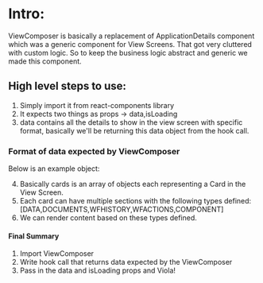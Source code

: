 # Intro: 

ViewComposer is basically a replacement of ApplicationDetails component which was a generic component for View Screens. That got very cluttered with custom logic. So to keep the business logic abstract and generic we made this component.

## High level steps to use:
1. Simply import it from react-components library
2. It expects two things as props -> data,isLoading
3. data contains all the details to show in the view screen with specific format, basically we'll be returning this data object from the hook call.

### Format of data expected by ViewComposer
Below is an example object:

<!-- {
  cards:[
    {
      sections: [
        {
          type: "DATA",
          sectionHeader: { value: "Section 1", inlineStyles: {} },
          cardHeader: { value: "Card 2", inlineStyles: {} },
          values: [
            {
              key: "key 1",
              value: "value 1",
            },
            {
              key: "key 2",
              value: "value 2",
            },
            {
              key: "key 3",
              value: "value 3",
            },
          ],
        },
        {
          type: "DATA",
          sectionHeader: { value: "Section 2", inlineStyles: { marginTop: "2rem" } },
          // cardHeader:{value:"Card 1",inlineStyles:{}},
          values: [
            {
              key: "key 1",
              value: "value 1",
            },
            {
              key: "key 2",
              value: "value 2",
            },
            {
              key: "key 3",
              value: "value 3",
            },
          ],
        },
        {
          type: "DOCUMENTS",
          documents: [
            {
              title: "WORKS_RELEVANT_DOCUMENTS",
              BS: "Works",
              values: [
                {
                  title: "Proposal document",
                  documentType: "PROJECT_PROPOSAL",
                  documentUid: "cfed582b-31b0-42e9-985f-fb9bb4543670",
                  fileStoreId: "cfed582b-31b0-42e9-985f-fb9bb4543670",
                },
                {
                  title: "Finalised worklist",
                  documentType: "FINALIZED_WORKLIST",
                  documentUid: "f7543894-d3a1-4263-acb2-58b1383eebec",
                  fileStoreId: "f7543894-d3a1-4263-acb2-58b1383eebec",
                },
                {
                  title: "Feasibility analysis",
                  documentType: "FEASIBILITY_ANALYSIS",
                  documentUid: "c4fb4f5d-a4c3-472e-8991-e05bc2d671f5",
                  fileStoreId: "c4fb4f5d-a4c3-472e-8991-e05bc2d671f5",
                },
              ],
            },
          ],
          inlineStyles: {
            marginTop: "1rem",
          },
        },
        {
          type: "WFHISTORY",
          businessService: "ESTIMATE",
          applicationNo: "ES/2023-24/000828",
          tenantId: "pg.citya",
          timelineStatusPrefix: "TEST",
        },
        {
          type: "WFACTIONS",
          forcedActionPrefix: "TEST",
          businessService: "ESTIMATE",
          applicationNo: "ES/2023-24/000828",
          tenantId: "pg.citya",
          applicationDetails: {},
          url: "/estimate/v1/_update",
          moduleCode: "Estimate",
          editApplicationNumber: undefined,
        },
      ],
    },
  ],
  apiResponse:{},
  additionalDetails:{}
} -->


4. Basically cards is an array of objects each representing a Card in the View Screen.
5. Each card can have multiple sections with the following types defined: [DATA,DOCUMENTS,WFHISTORY,WFACTIONS,COMPONENT]
6. We can render content based on these types defined.


#### Final Summary
1. Import ViewComposer
2. Write hook call that returns data expected by the ViewComposer
3. Pass in the data and isLoading props and Viola!





